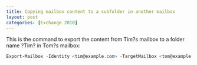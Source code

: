 ```yaml
---
title: Copying mailbox content to a subfolder in another mailbox
layout: post
categories: [Exchange 2010]
---
```

This is the command to export the content from Tim?s mailbox to a folder name ?Tim? in Tom?s mailbox:
```powershell
Export-Mailbox -Identity <tim@example.com> -TargetMailbox <tom@example.com> -TargetFolder tim
```
